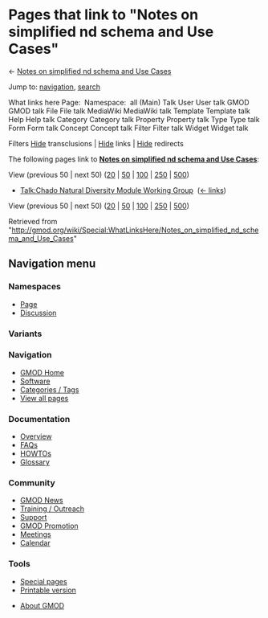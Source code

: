 <div id="mw-page-base" class="noprint">

</div>

<div id="mw-head-base" class="noprint">

</div>

<div id="content" class="mw-body" role="main">

<span id="top"></span>

<div id="mw-js-message" style="display:none;">

</div>



# <span dir="auto">Pages that link to "Notes on simplified nd schema and Use Cases"</span>

<div id="bodyContent">

<div id="contentSub">

← [Notes on simplified nd schema and Use
Cases](/wiki/Notes_on_simplified_nd_schema_and_Use_Cases "Notes on simplified nd schema and Use Cases")

</div>

<div id="jump-to-nav" class="mw-jump">

Jump to: [navigation](#mw-navigation), [search](#p-search)

</div>

<div id="mw-content-text">

What links here Page:  Namespace:  all (Main) Talk User User talk GMOD
GMOD talk File File talk MediaWiki MediaWiki talk Template Template talk
Help Help talk Category Category talk Property Property talk Type Type
talk Form Form talk Concept Concept talk Filter Filter talk Widget
Widget talk

Filters
[Hide](/mediawiki/index.php?title=Special:WhatLinksHere/Notes_on_simplified_nd_schema_and_Use_Cases&hidetrans=1 "Special:WhatLinksHere/Notes on simplified nd schema and Use Cases")
transclusions \|
[Hide](/mediawiki/index.php?title=Special:WhatLinksHere/Notes_on_simplified_nd_schema_and_Use_Cases&hidelinks=1 "Special:WhatLinksHere/Notes on simplified nd schema and Use Cases")
links \|
[Hide](/mediawiki/index.php?title=Special:WhatLinksHere/Notes_on_simplified_nd_schema_and_Use_Cases&hideredirs=1 "Special:WhatLinksHere/Notes on simplified nd schema and Use Cases")
redirects

The following pages link to **[Notes on simplified nd schema and Use
Cases](/wiki/Notes_on_simplified_nd_schema_and_Use_Cases "Notes on simplified nd schema and Use Cases")**:

View (previous 50 \| next 50)
([20](/mediawiki/index.php?title=Special:WhatLinksHere/Notes_on_simplified_nd_schema_and_Use_Cases&limit=20 "Special:WhatLinksHere/Notes on simplified nd schema and Use Cases")
\|
[50](/mediawiki/index.php?title=Special:WhatLinksHere/Notes_on_simplified_nd_schema_and_Use_Cases&limit=50 "Special:WhatLinksHere/Notes on simplified nd schema and Use Cases")
\|
[100](/mediawiki/index.php?title=Special:WhatLinksHere/Notes_on_simplified_nd_schema_and_Use_Cases&limit=100 "Special:WhatLinksHere/Notes on simplified nd schema and Use Cases")
\|
[250](/mediawiki/index.php?title=Special:WhatLinksHere/Notes_on_simplified_nd_schema_and_Use_Cases&limit=250 "Special:WhatLinksHere/Notes on simplified nd schema and Use Cases")
\|
[500](/mediawiki/index.php?title=Special:WhatLinksHere/Notes_on_simplified_nd_schema_and_Use_Cases&limit=500 "Special:WhatLinksHere/Notes on simplified nd schema and Use Cases"))

- [Talk:Chado Natural Diversity Module Working
  Group](/wiki/Talk:Chado_Natural_Diversity_Module_Working_Group "Talk:Chado Natural Diversity Module Working Group")
  ‎ <span class="mw-whatlinkshere-tools">([←
  links](/mediawiki/index.php?title=Special:WhatLinksHere&target=Talk%3AChado+Natural+Diversity+Module+Working+Group "Special:WhatLinksHere"))</span>

View (previous 50 \| next 50)
([20](/mediawiki/index.php?title=Special:WhatLinksHere/Notes_on_simplified_nd_schema_and_Use_Cases&limit=20 "Special:WhatLinksHere/Notes on simplified nd schema and Use Cases")
\|
[50](/mediawiki/index.php?title=Special:WhatLinksHere/Notes_on_simplified_nd_schema_and_Use_Cases&limit=50 "Special:WhatLinksHere/Notes on simplified nd schema and Use Cases")
\|
[100](/mediawiki/index.php?title=Special:WhatLinksHere/Notes_on_simplified_nd_schema_and_Use_Cases&limit=100 "Special:WhatLinksHere/Notes on simplified nd schema and Use Cases")
\|
[250](/mediawiki/index.php?title=Special:WhatLinksHere/Notes_on_simplified_nd_schema_and_Use_Cases&limit=250 "Special:WhatLinksHere/Notes on simplified nd schema and Use Cases")
\|
[500](/mediawiki/index.php?title=Special:WhatLinksHere/Notes_on_simplified_nd_schema_and_Use_Cases&limit=500 "Special:WhatLinksHere/Notes on simplified nd schema and Use Cases"))

</div>

<div class="printfooter">

Retrieved from
"<http://gmod.org/wiki/Special:WhatLinksHere/Notes_on_simplified_nd_schema_and_Use_Cases>"

</div>

<div id="catlinks" class="catlinks catlinks-allhidden">

</div>

<div class="visualClear">

</div>

</div>

</div>

<div id="mw-navigation">

## Navigation menu

<div id="mw-head">



<div id="left-navigation">

<div id="p-namespaces" class="vectorTabs" role="navigation"
aria-labelledby="p-namespaces-label">

### Namespaces

- <span id="ca-nstab-main"><a href="/wiki/Notes_on_simplified_nd_schema_and_Use_Cases"
  accesskey="c" title="View the content page [c]">Page</a></span>
- <span id="ca-talk"><a
  href="/mediawiki/index.php?title=Talk:Notes_on_simplified_nd_schema_and_Use_Cases&amp;action=edit&amp;redlink=1"
  accesskey="t"
  title="Discussion about the content page [t]">Discussion</a></span>

</div>

<div id="p-variants" class="vectorMenu emptyPortlet" role="navigation"
aria-labelledby="p-variants-label">

### 

### Variants[](#)

<div class="menu">

</div>

</div>

</div>





</div>

</div>

</div>

<div id="mw-panel">

<div id="p-logo" role="banner">

<a href="/wiki/Main_Page"
style="background-image: url(http://gmod.org/images/GMOD-cogs.png);"
title="Visit the main page"></a>

</div>

<div id="p-Navigation" class="portal" role="navigation"
aria-labelledby="p-Navigation-label">

### Navigation

<div class="body">

- <span id="n-GMOD-Home">[GMOD Home](/wiki/Main_Page)</span>
- <span id="n-Software">[Software](/wiki/GMOD_Components)</span>
- <span id="n-Categories-.2F-Tags">[Categories /
  Tags](/wiki/Categories)</span>
- <span id="n-View-all-pages">[View all
  pages](/wiki/Special:AllPages)</span>

</div>

</div>

<div id="p-Documentation" class="portal" role="navigation"
aria-labelledby="p-Documentation-label">

### Documentation

<div class="body">

- <span id="n-Overview">[Overview](/wiki/Overview)</span>
- <span id="n-FAQs">[FAQs](/wiki/Category:FAQ)</span>
- <span id="n-HOWTOs">[HOWTOs](/wiki/Category:HOWTO)</span>
- <span id="n-Glossary">[Glossary](/wiki/Glossary)</span>

</div>

</div>

<div id="p-Community" class="portal" role="navigation"
aria-labelledby="p-Community-label">

### Community

<div class="body">

- <span id="n-GMOD-News">[GMOD News](/wiki/GMOD_News)</span>
- <span id="n-Training-.2F-Outreach">[Training /
  Outreach](/wiki/Training_and_Outreach)</span>
- <span id="n-Support">[Support](/wiki/Support)</span>
- <span id="n-GMOD-Promotion">[GMOD
  Promotion](/wiki/GMOD_Promotion)</span>
- <span id="n-Meetings">[Meetings](/wiki/Meetings)</span>
- <span id="n-Calendar">[Calendar](/wiki/Calendar)</span>

</div>

</div>

<div id="p-tb" class="portal" role="navigation"
aria-labelledby="p-tb-label">

### Tools

<div class="body">

- <span id="t-specialpages"><a href="/wiki/Special:SpecialPages" accesskey="q"
  title="A list of all special pages [q]">Special pages</a></span>
- <span id="t-print"><a
  href="/mediawiki/index.php?title=Special:WhatLinksHere/Notes_on_simplified_nd_schema_and_Use_Cases&amp;printable=yes"
  rel="alternate" accesskey="p"
  title="Printable version of this page [p]">Printable version</a></span>

</div>

</div>

</div>

</div>

<div id="footer" role="contentinfo">

- <span id="footer-places-about">[About
  GMOD](/wiki/GMOD:About "GMOD:About")</span>

<!-- -->






</div>
